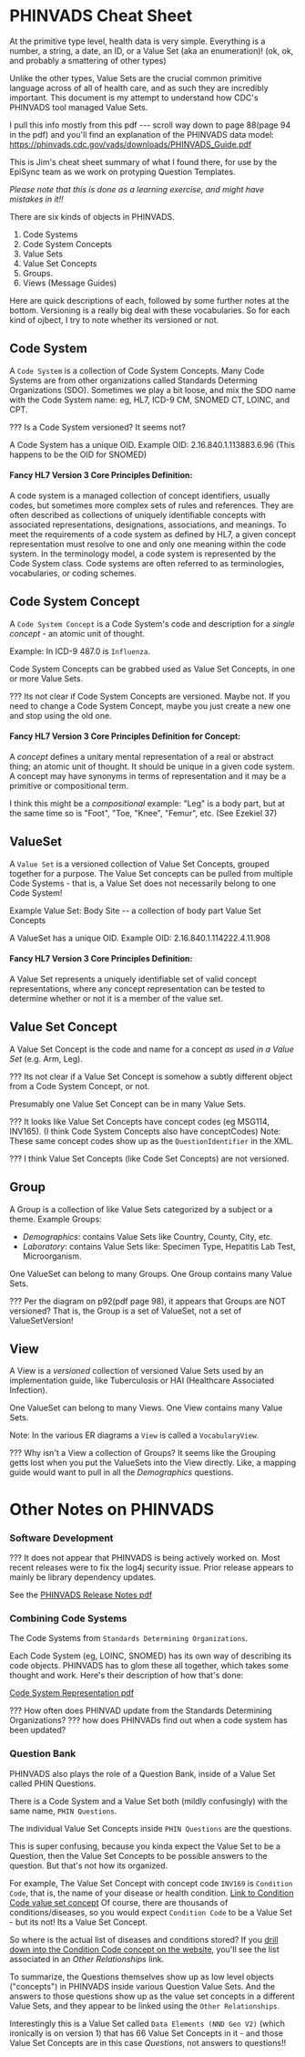 # PHINVADS Cheat Sheet

At the primitive type level, health data is very simple.  Everything is a number, a string, a date, an ID, or a Value Set (aka an enumeration)! (ok, ok, and probably a smattering of other types)

Unlike the other types, Value Sets are the crucial common primitive language across of all of health care, and as such they are incredibly important.  This document is my attempt to understand how CDC's PHINVADS tool managed Value Sets.

I pull this info mostly from this pdf --- scroll way down to page 88(page 94 in the pdf) and you'll find an explanation of the PHINVADS data model:   https://phinvads.cdc.gov/vads/downloads/PHINVADS_Guide.pdf

This is Jim's cheat sheet summary of what I found there, for use by the EpiSync team as we work on protyping Question Templates.

_Please note that this is done as a learning exercise, and might have mistakes in it!!_

There are six kinds of objects in PHINVADS.

1. Code Systems
2. Code System Concepts
3. Value Sets
4. Value Set Concepts
5. Groups.
6. Views (Message Guides)

Here are quick descriptions of each, followed by some further notes at the bottom.  Versioning is a really big deal with these vocabularies.  So for each kind of ojbect, I try to note whether its versioned or not.

## Code System

A `Code System` is a collection of Code System Concepts.  Many Code Systems are from other organizations called Standards Determing Organizations (SDO).  Sometimes we play a bit loose, and  mix the SDO name with the Code System name: eg, HL7, ICD-9 CM, SNOMED CT, LOINC, and CPT.

??? Is a Code System versioned?  It seems not?

A Code System has a unique OID.  Example OID:  2.16.840.1.113883.6.96 (This happens to be the OID for SNOMED)

#### Fancy HL7 Version 3 Core Principles Definition:

A code system is a managed collection of concept identifiers, usually codes, but sometimes more complex sets of rules and references. They are often described as collections of uniquely identifiable concepts with associated representations, designations, associations, and meanings. To meet the requirements of a code system as defined by HL7, a given concept representation must resolve to one and only one meaning within the code system. In the terminology model, a code system is represented by the Code System class. Code systems are often referred to as terminologies, vocabularies, or coding schemes.

## Code System Concept

A `Code System Concept` is a Code System's code and description for a _single concept_ - an atomic unit of thought.

Example:  In ICD-9 487.0 is `Influenza`.

Code System Concepts can be grabbed used as Value Set Concepts, in one or more Value Sets.

??? Its not clear if Code System Concepts are versioned.  Maybe not. If you need to change a Code System Concept, maybe you just create a new one and stop using the old one.

#### Fancy HL7 Version 3 Core Principles Definition for Concept:

A _concept_ defines a unitary mental representation of a real or abstract thing; an atomic unit of thought. It should be unique in a given code system. A concept may have synonyms in terms of representation and it may be a primitive or compositional term.

I think this might be a _compositional_ example: "Leg" is a body part, but at the same time so is "Foot", "Toe, "Knee", "Femur", etc.  (See Ezekiel 37)



## ValueSet

A `Value Set` is a versioned collection of Value Set Concepts, grouped together for a purpose.  The Value Set concepts can be pulled from multiple Code Systems - that is, a Value Set does not necessarily belong to one Code System!

Example Value Set:  Body Site -- a collection of body part Value Set Concepts

A ValueSet has a unique OID.  Example OID: 2.16.840.1.114222.4.11.908

#### Fancy HL7 Version 3 Core Principles Definition:

A Value Set represents a uniquely identifiable set of valid concept representations, where any concept representation can be tested to determine whether or not it is a member of the value set.

## Value Set Concept

A Value Set Concept is the code and name for a concept _as used in a Value Set_ (e.g. Arm, Leg).

??? Its not clear if a Value Set Concept is somehow a subtly different object from a Code System Concept, or not.   

Presumably one Value Set Concept can be in many Value Sets.

??? It looks like Value Set Concepts have concept codes (eg MSG114, INV165). (I think Code System Concepts also have conceptCodes) Note: These same concept codes show up as the `QuestionIdentifier` in the XML.

??? I think Value Set Concepts (like Code Set Concepts) are not versioned.


## Group

A Group is a collection of like Value Sets categorized by a subject or a theme.   Example Groups:
- _Demographics_: contains Value Sets like Country, County, City, etc.
- _Laboratory_:  contains Value Sets like: Specimen Type, Hepatitis Lab Test, Microorganism.

One ValueSet can belong to many Groups.
One Group contains many Value Sets.

??? Per the diagram on p92(pdf page 98), it appears that Groups are NOT versioned?  That is, the Group is a set of ValueSet, not a set of ValueSetVersion!



## View

A View is a _versioned_ collection of versioned Value Sets used by an implementation guide, like Tuberculosis or HAI (Healthcare Associated Infection).

One ValueSet can belong to many Views.
One View contains many Value Sets.

Note:  In the various ER diagrams a `View` is called a `VocabularyView`.

??? Why isn't a View a collection of Groups?  It seems like the Grouping getts lost when you put the ValueSets into the View directly.   Like, a mapping guide would want to pull in all the _Demographics_ questions.


# Other Notes on PHINVADS

### Software Development

??? It does not appear that PHINVADS is being actively worked on. Most recent releases were to fix the log4j security issue.  Prior release appears to mainly be library dependency updates.

See the [PHINVADS Release Notes pdf](https://phinvads.cdc.gov/vads/downloads/4_0_6_6_Release_Notes.pdf)


### Combining Code Systems

The Code Systems from `Standards Determining Organizations`.

Each Code System (eg, LOINC, SNOMED) has its own way of describing its code objects.   PHINVADS has to glom these all together, which takes some thought and work.   Here's their description of how that's done:

[Code System Representation pdf](https://phinvads.cdc.gov/vads/DownloadCodeSystemRepresentation.action)

??? How often does PHINVAD update from the Standards Determining Organizations?
??? how does PHINVADs find out when a code system has been updated?


### Question Bank

PHINVADS also plays the role of a Question Bank, inside of a Value Set called PHIN Questions.

There is a Code System and a Value Set both (mildly confusingly) with the same name, `PHIN Questions`.

The individual Value Set Concepts inside `PHIN Questions` are the questions.

This is super confusing, because you kinda expect the Value Set to be a Question, then the Value Set Concepts to be possible answers to the question.  But that's not how its organized.

For example, The Value Set Concept with concept code `INV169` is `Condition Code`, that is, the name of your disease or health condition. [Link to Condition Code value set concept](https://phinvads.cdc.gov/vads/ViewValueSetConcept.action?id=BBB085CA-4611-418D-9122-36B3A9C76983)  Of course, there are thousands of conditions/diseases, so you would expect `Condition Code` to be a Value Set - but its not!  Its a Value Set Concept.

So where is the actual list of diseases and conditions stored? If you [drill down into the Condition Code concept on the website](https://phinvads.cdc.gov/vads/ViewCodeSystemConcept.action?oid=2.16.840.1.114222.4.5.232&code=INV169), you'll see the list associated in an  _Other Relationships_ link.

To summarize, the Questions themselves show up as low level objects ("concepts") in PHINVADS inside various Question Value Sets.  And the answers to those questions show up as the value set concepts in a different Value Sets, and they appear to be linked using the `Other Relationships`.

Interestingly this is a Value Set called  `Data Elements (NND Gen V2)` (which ironically is on version 1) that has 66 Value Set Concepts in it - and those Value Set Concepts are in this case _Questions_, not answers to questions!!


